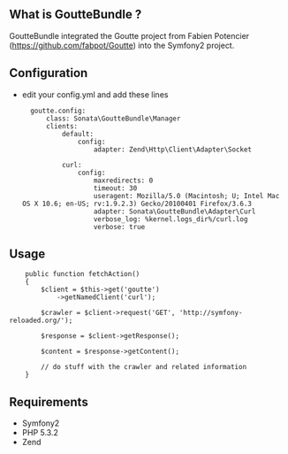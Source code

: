 What is GoutteBundle ?
----------------------

GoutteBundle integrated the Goutte project from Fabien Potencier (https://github.com/fabpot/Goutte) into the Symfony2 project.


Configuration
-------------

* edit your config.yml and add these lines

        goutte.config:
            class: Sonata\GoutteBundle\Manager
            clients:
                default:
                    config:
                        adapter: Zend\Http\Client\Adapter\Socket

                curl:
                    config:
                        maxredirects: 0
                        timeout: 30
                        useragent: Mozilla/5.0 (Macintosh; U; Intel Mac OS X 10.6; en-US; rv:1.9.2.3) Gecko/20100401 Firefox/3.6.3
                        adapter: Sonata\GoutteBundle\Adapter\Curl
                        verbose_log: %kernel.logs_dir%/curl.log
                        verbose: true


Usage
-----

        public function fetchAction()
        {
            $client = $this->get('goutte')
                ->getNamedClient('curl');

            $crawler = $client->request('GET', 'http://symfony-reloaded.org/');

            $response = $client->getResponse();

            $content = $response->getContent();

            // do stuff with the crawler and related information
        }




Requirements
------------

* Symfony2
* PHP 5.3.2
* Zend


